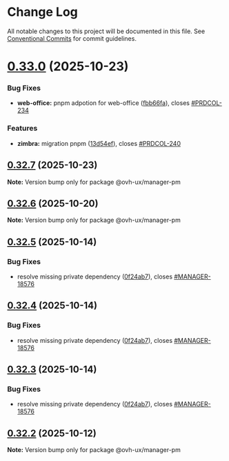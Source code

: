 # Change Log

All notable changes to this project will be documented in this file.
See [Conventional Commits](https://conventionalcommits.org) for commit guidelines.

# [0.33.0](https://github.com/ovh/manager/compare/@ovh-ux/manager-pm@0.32.7...@ovh-ux/manager-pm@0.33.0) (2025-10-23)


### Bug Fixes

* **web-office:** pnpm adpotion for web-office ([fbb66fa](https://github.com/ovh/manager/commit/fbb66fa89e435d44b6dddb3dd1fe42de6c7b54d7)), closes [#PRDCOL-234](https://github.com/ovh/manager/issues/PRDCOL-234)


### Features

* **zimbra:** migration pnpm ([13d54ef](https://github.com/ovh/manager/commit/13d54ef2f531fd7c1ed018722ddc25d9c40fa637)), closes [#PRDCOL-240](https://github.com/ovh/manager/issues/PRDCOL-240)





## [0.32.7](https://github.com/ovh/manager/compare/@ovh-ux/manager-pm@0.32.6...@ovh-ux/manager-pm@0.32.7) (2025-10-23)

**Note:** Version bump only for package @ovh-ux/manager-pm





## [0.32.6](https://github.com/ovh/manager/compare/@ovh-ux/manager-pm@0.32.5...@ovh-ux/manager-pm@0.32.6) (2025-10-20)

**Note:** Version bump only for package @ovh-ux/manager-pm





## [0.32.5](https://github.com/ovh/manager/compare/@ovh-ux/manager-pm@0.32.4...@ovh-ux/manager-pm@0.32.5) (2025-10-14)


### Bug Fixes

* resolve missing private dependency ([0f24ab7](https://github.com/ovh/manager/commit/0f24ab7ae592baa0deda5a70b85350173ddbd38b)), closes [#MANAGER-18576](https://github.com/ovh/manager/issues/MANAGER-18576)





## [0.32.4](https://github.com/ovh/manager/compare/@ovh-ux/manager-pm@0.32.3...@ovh-ux/manager-pm@0.32.4) (2025-10-14)


### Bug Fixes

* resolve missing private dependency ([0f24ab7](https://github.com/ovh/manager/commit/0f24ab7ae592baa0deda5a70b85350173ddbd38b)), closes [#MANAGER-18576](https://github.com/ovh/manager/issues/MANAGER-18576)





## [0.32.3](https://github.com/ovh/manager/compare/@ovh-ux/manager-pm@0.32.2...@ovh-ux/manager-pm@0.32.3) (2025-10-14)


### Bug Fixes

* resolve missing private dependency ([0f24ab7](https://github.com/ovh/manager/commit/0f24ab7ae592baa0deda5a70b85350173ddbd38b)), closes [#MANAGER-18576](https://github.com/ovh/manager/issues/MANAGER-18576)





## [0.32.2](https://github.com/ovh/manager/compare/@ovh-ux/manager-pm@0.32.1...@ovh-ux/manager-pm@0.32.2) (2025-10-12)

**Note:** Version bump only for package @ovh-ux/manager-pm
